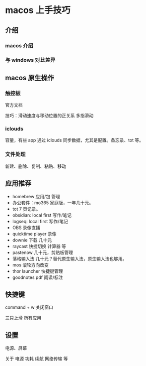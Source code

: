# macos 上手技巧

## 介绍

### macos 介绍

### 与 windows 对比差异

## macos 原生操作

### 触控板

官方文档

技巧：滑动速度与移动位置的正关系
多指滑动

### iclouds

容量，有些 app 通过 iclouds 同步数据，尤其是配置。备忘录、tot 等。

### 文件处理

新建、删除、复制、粘贴、移动

### 

## 应用推荐

- homebrew 应用/包 管理
- 办公套件：mo365 家庭版，一年几十元。
- tot 7 页记录。
- obsidian: local first 写作/笔记
- logseq: local first 写作/笔记
- OBS 录像直播
- quicktime player 录像
- downie 下载 几十元
- raycast 快捷切换 计算器 等
- pastenow 几十元，剪贴板管理
- 落格输入法 几十元？替代原生输入法，原生输入法也够用。
- mos 滚轮方向改变
- thor launcher 快捷键管理
- goodnotes pdf 阅读/标注

## 快捷键

command + w 关闭窗口

三只上滑 所有应用

## 设置

电源、屏幕 

关于 电源 功耗 续航 网络传输 等